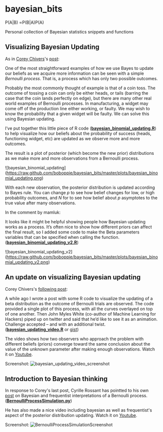 bayesian_bits
=============

P(A|B) ∝P(B|A)P(A)

Personal collection of Bayesian statistics snippets and functions

Visualizing Bayesian Updating
----------

As in [Corey Chivers](http://madere.biol.mcgill.ca/cchivers/)'s [post](http://bayesianbiologist.com/2011/09/10/visualizing-bayesian-updating/):

One of the most straightforward examples of how we use Bayes to update our beliefs as we acquire more information can be seen with a simple *Bernoulli process*. That is, a process which has only two  possible outcomes.

Probably the most commonly thought of example is that of a coin toss. The outcome of tossing a coin can only be either heads, or tails (barring the case that the coin lands perfectly on edge), but there are many other real world examples of Bernoulli processes. In manufacturing, a widget may come off of the production line either working, or faulty.  We may wish to know the probability that a given widget will be faulty.  We can solve this using Bayesian updating.

I’ve put together this little piece of R code ([**bayesian_binomial_updating.R**](https://raw.github.com/boboppie/bayesian_bits/master/bayesian_binomial_updating.R)) to help visualize how our beliefs about the probability of success (heads, functioning widget, etc) are updated as we observe more and more outcomes.

The result is a plot of posterior (which become the new prior) distributions as we make more and more observations from a Bernoulli process.

![bayesian_binomial_updating] (https://raw.github.com/boboppie/bayesian_bits/master/plots/bayesian_binomial_updating.png)

With each new observation, the posterior distribution is updated according to Bayes rule. You can change *p* to see how belief changes for low, or high probability outcomes, and *N* for to see how belief about *p* asymptotes to the true value after many observations.

In the comment by mamluk:

It looks like it might be helpful showing people how Bayesian updating works as a process. It’s often nice to show how different priors can affect the final result, so I added some code to make the Beta parameters variables that can be specified when calling the function. ([**bayesian_binomial_updating_v2.R**](https://raw.github.com/boboppie/bayesian_bits/master/bayesian_binomial_updating_v2.R))

![bayesian_binomial_updating_v2] (https://raw.github.com/boboppie/bayesian_bits/master/plots/bayesian_binomial_updating_v2.png)

An update on visualizing Bayesian updating
----------
Corey Chivers's [following post](http://bayesianbiologist.com/2012/08/17/an-update-on-visualizing-bayesian-updating/):

A while ago I wrote a post with some R code to visualize the updating of a beta distribution as the outcome of Bernoulli trials are observed. The code provided a single plot of this process, with all the curves overlayed on top of one another. Then John Myles White (co-author of Machine Learning for Hackers) piped up on twitter and said that he’d like to see it as an animation. Challenge accepted – and with an additional twist. ([**bayesian_updating_video.R**](https://raw.github.com/boboppie/bayesian_bits/master/bayesian_updating_video.R) or [gist](https://gist.github.com/3373348))

The video shows how two observers who approach the problem with different beliefs (priors) converge toward the same conclusion about the value of the unknown parameter after making enough observations. Watch it on [Youtube](http://www.youtube.com/watch?v=rUoJvogN7qQ).

Screenshot:
![ bayesian_updating_video_screenshot](https://raw.github.com/boboppie/bayesian_bits/master/plots/bayesian_updating_video_screenshot.png)

Introduction to Bayesian thinking
----------
In response to Corey's last post, Cyrille Rossant has pointted to his own [post](http://cyrille.rossant.net/introduction-to-bayesian-thinking/) on Bayesian and frequentist interpretations of a Bernoulli process. ([**BernoulliProcessSimulation.py**](https://raw.github.com/boboppie/bayesian_bits/master/BernoulliProcessSimulation.py)) 

He has also made a nice video including bayesian as well as frequentist's aspect of the posterior distribution updating. Watch it on [Youtube](http://www.youtube.com/watch?v=jtqfcg23Ors).

Screenshot:
![ BernoulliProcessSimulationScreenshot](https://raw.github.com/boboppie/bayesian_bits/master/plots/BernoulliProcessSimulationScreenshot.png)